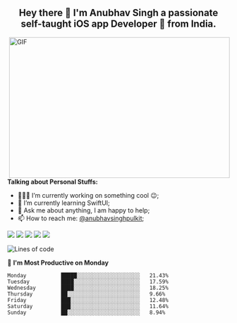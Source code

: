 
<h2 align='center'>
  Hey there 👋 I'm Anubhav Singh a passionate self-taught iOS app Developer 🚀 from India.
</h2>

  <img align="right" alt="GIF" src="https://github.com/abhisheknaiidu/abhisheknaiidu/blob/master/code.gif?raw=true" width="500" height="320" />
  
**Talking about Personal Stuffs:**

- 👨🏽‍💻 I’m currently working on something cool :wink:;
- 🌱 I’m currently learning SwiftUI; 
- 💬 Ask me about anything, I am happy to help;
- 📫 How to reach me: [@anubhavsinghpulkit](https://twitter.com/anubhavsinghpulkit);


[<img src="https://img.shields.io/badge/twitter-%231DA1F2.svg?&style=for-the-badge&logo=twitter&logoColor=white" />](https://twitter.com/anubhavpulkit)
[<img src="https://img.shields.io/badge/medium-%2312100E.svg?&style=for-the-badge&logo=medium&logoColor=white" />](https://medium.com/@anubhavssingh177)
[<img src="https://img.shields.io/badge/linkedin-%230077B5.svg?&style=for-the-badge&logo=linkedin&logoColor=white" />](https://www.linkedin.com/in/anubhav-singh-27512a167/)
[<img src="https://img.shields.io/badge/Stack_Overflow-FE7A16?style=for-the-badge&logo=stack-overflow&logoColor=white" />](https://stackoverflow.com/users/12206321/anubhav-singh)
[<img src="https://img.shields.io/badge/Gmail-D14836?style=for-the-badge&logo=gmail&logoColor=white" />](@anubhavssingh177@gmail.com)

<!--START_SECTION:waka-->
![Lines of code](https://img.shields.io/badge/From%20Hello%20World%20I%27ve%20Written-5.0%20million%20lines%20of%20code-blue)


📅 **I'm Most Productive on Monday** 

```text
Monday           █████░░░░░░░░░░░░░░░░░░░░   21.43% 
Tuesday          ████░░░░░░░░░░░░░░░░░░░░░   17.59% 
Wednesday        ████░░░░░░░░░░░░░░░░░░░░░   18.25% 
Thursday         ██░░░░░░░░░░░░░░░░░░░░░░░   9.66% 
Friday           ███░░░░░░░░░░░░░░░░░░░░░░   12.48% 
Saturday         ███░░░░░░░░░░░░░░░░░░░░░░   11.64% 
Sunday           ██░░░░░░░░░░░░░░░░░░░░░░░   8.94%

```



<!--END_SECTION:waka-->
